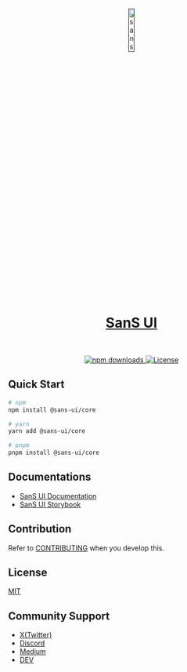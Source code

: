 <p align="center">
  <a href="">
      <img width="15%" src="https://github.com/user-attachments/assets/590042db-97d1-4ed0-b4c8-cd76c8c15cd2" alt="sans-ui-logo" />
      <h1 align="center">SanS UI</h1>
  </a>
</p>
</br>

<p align="center">
  <a href="https://www.npmjs.com/package/@sans-ui-org/sans-ui">
    <img src="https://img.shields.io/npm/dm/%40sans-ui%2Fsvelte" alt="npm downloads">
  </a>
  <a href="https://github.com/sans-ui-org/sans-ui/blob/development/LICENSE">
    <img src="https://img.shields.io/npm/l/%40sans-ui%2Fsvelte?style=flat" alt="License">
  </a>
</p>

## Quick Start

```bash
# npm
npm install @sans-ui/core

# yarn
yarn add @sans-ui/core

# pnpm
pnpm install @sans-ui/core
```

## Documentations

- [SanS UI Documentation](https://www.sans-ui.org/)
- [SanS UI Storybook](https://sans-ui-storybook.vercel.app/)

## Contribution

Refer to [CONTRIBUTING](https://github.com/sans-ui-org/sans-ui/blob/development/CONTRIBUTING.md) when you develop this.

## License

[MIT](https://github.com/sans-ui-org/sans-ui/blob/development/LICENSE)

## Community Support

- [X(Twitter)](https://x.com/sans_ui_org)
- [Discord](https://discord.com/channels/1287433802494251019/1287433881720586242)
- [Medium](https://medium.com/@three.s.ui.org)
- [DEV](https://dev.to/sans-ui)
